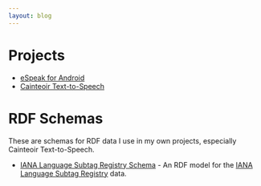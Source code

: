 ```yaml
---
layout: blog
---
```


# Projects

*  [eSpeak for Android](/espeak-for-android)
*  [Cainteoir Text-to-Speech](/cainteoir)

# RDF Schemas

These are schemas for RDF data I use in my own projects, especially
Cainteoir Text-to-Speech.

*  [IANA Language Subtag Registry Schema](/schema/2013/iana) - An RDF model for the
   [IANA Language Subtag Registry](http://www.iana.org/assignments/language-subtag-registry)
   data.
